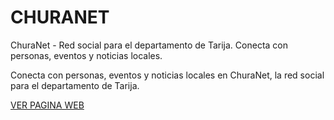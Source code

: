 # CHURANET

ChuraNet - Red social para el departamento de Tarija. Conecta con personas, eventos y noticias locales.

Conecta con personas, eventos y noticias locales en ChuraNet, la red social para el departamento de Tarija.

[VER PAGINA WEB](https://dariast03.github.io/) 